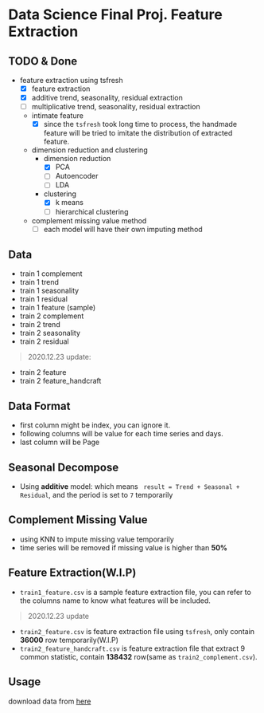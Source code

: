# Data Science Final Proj. Feature Extraction 

## TODO & Done
- feature extraction using tsfresh 
    - [x] feature extraction
    - [x] additive trend, seasonality, residual extraction
    - [ ] multiplicative trend, seasonality, residual extraction
    - intimate feature
        - [x]  since the `tsfresh` took long time to process, the handmade feature will be tried to imitate the distribution of extracted feature. 
    - dimension reduction and clustering
        - dimension reduction 
            - [x] PCA
            - [ ] Autoencoder
            - [ ] LDA
        - clustering
            - [x] k means
            - [ ] hierarchical clustering
     - complement missing value method 
        - [ ] each model will have their own imputing method  
           
## Data
-  train 1 complement
-  train 1 trend
-  train 1 seasonality
-  train 1 residual
-  train 1 feature (sample)
-  train 2 complement
-  train 2 trend
-  train 2 seasonality
-  train 2 residual
> 2020.12.23 update: 
-  train 2 feature
-  train 2 feature_handcraft 

## Data Format
- first column might be index, you can ignore it.
- following columns will be value for each time series and days.
- last column will be Page

## Seasonal Decompose
- Using **additive** model: which means 
 ` result = Trend + Seasonal + Residual`, and the period is set to `7` temporarily 

## Complement Missing Value
- using KNN to impute missing value temporarily
- time series will be removed if missing value is higher than **50%** 

## Feature Extraction(W.I.P)
- `train1_feature.csv` is a sample feature extraction file, you can refer to the columns name to know what features will be included. 
> 2020.12.23 update
- `train2_feature.csv` is feature extraction file using `tsfresh`, only contain **36000** row temporarily(W.I.P)
- `train2_feature_handcraft.csv` is feature extraction file that extract 9 common statistic, contain **138432** row(same as `train2_complement.csv`). 
## Usage
download data from [here](https://drive.google.com/drive/folders/1FuRki8KuII1hj-868KJeClXOgTqKcYVj?usp=sharing)  

 